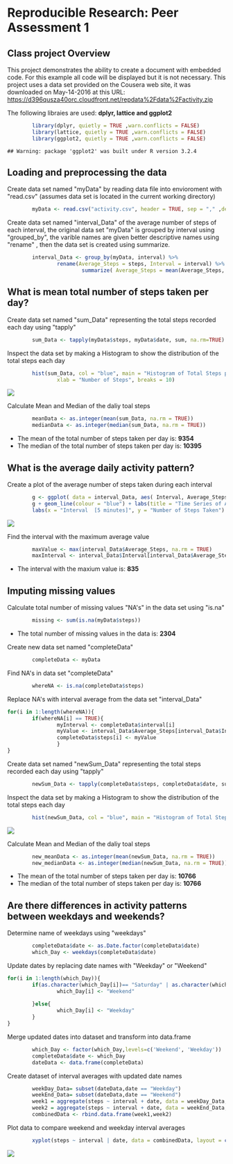 # Reproducible Research: Peer Assessment 1

## Class project Overview
This project demonstrates the ability to create a document with embedded code.
For this example all code will be displayed but it is not necessary.
This project uses a data set provided on the Cousera web site, it was downloaded 
on May-14-2016 at this URL: 
https://d396qusza40orc.cloudfront.net/repdata%2Fdata%2Factivity.zip

The following libraies are used: **dplyr, lattice and ggplot2**


```r
        library(dplyr, quietly = TRUE ,warn.conflicts = FALSE)
        library(lattice, quietly = TRUE ,warn.conflicts = FALSE)
        library(ggplot2, quietly = TRUE ,warn.conflicts = FALSE)
```

```
## Warning: package 'ggplot2' was built under R version 3.2.4
```

## Loading and preprocessing the data

Create data set named "myData" by reading data file into envioroment with "read.csv"
        (assumes data set is located in the current working directory)

```r
        myData <- read.csv("activity.csv", header = TRUE, sep = "," ,dec = "." )
```


Create data set named "interval_Data" of the average number of steps of each interval, 
the original data set "myData" is grouped by interval using "grouped_by", the varible 
names are given better descriptive names using "rename" , then the data set is created using summarize.


```r
        interval_Data <- group_by(myData, interval) %>%
                rename(Average_Steps = steps, Interval = interval) %>%
                        summarize( Average_Steps = mean(Average_Steps, na.rm = TRUE))
```


## What is mean total number of steps taken per day?
Create data set named "sum_Data" representing the total steps recorded each day using "tapply"

```r
        sum_Data <- tapply(myData$steps, myData$date, sum, na.rm=TRUE)
```

Inspect the data set by making a Histogram to show the distribution of the total steps each day 


```r
        hist(sum_Data, col = "blue", main = "Histogram of Total Steps per Day", 
                xlab = "Number of Steps", breaks = 10)
```

![](PA1_template_files/figure-html/unnamed-chunk-5-1.png)

Calculate Mean and Median of the daliy toal steps

```r
        meanData <- as.integer(mean(sum_Data, na.rm = TRUE))
        medianData <- as.integer(median(sum_Data, na.rm = TRUE))
```
* The mean of the total number of steps taken per day is: **9354**
* The median of the total number of steps taken per day is: **10395**

## What is the average daily activity pattern?
Create a plot of the average number of steps taken during each interval

```r
        g <- ggplot( data = interval_Data, aes( Interval, Average_Steps) )
        g + geom_line(colour = "blue") + labs(title = "Time Series of Average Steps Taken") +
        labs(x = "Interval  [5 minutes]", y = "Number of Steps Taken")
```

![](PA1_template_files/figure-html/unnamed-chunk-7-1.png)



Find the interval with the maximum average value

```r
        maxValue <- max(interval_Data$Average_Steps, na.rm = TRUE)
        maxInterval <- interval_Data$Interval[interval_Data$Average_Steps==maxValue] 
```
* The interval with the maxium value is: **835**

## Imputing missing values

Calculate total number of missing values "NA's" in the data set using "is.na"

```r
        missing <- sum(is.na(myData$steps))
```
*  The total number of missing values in the data is: **2304**

Create new data set named "completeData" 

```r
        completeData <- myData
```

Find NA's in data set "completeData" 

```r
        whereNA <- is.na(completeData$steps)
```


Replace NA's with interval average from the data set "interval_Data"

```r
for(i in 1:length(whereNA)){
        if(whereNA[i] == TRUE){
                myInterval <- completeData$interval[i]
                myValue <- interval_Data$Average_Steps[interval_Data$Interval==myInterval] 
                completeData$steps[i] <- myValue
                }
}
```

Create data set named "newSum_Data" representing the total steps recorded each day using "tapply"

```r
        newSum_Data <- tapply(completeData$steps, completeData$date, sum)
```

Inspect the data set by making a Histogram to show the distribution of the total steps each day 


```r
        hist(newSum_Data, col = "blue", main = "Histogram of Total Steps per Day", xlab = "Number of Steps", breaks = 10)
```

![](PA1_template_files/figure-html/unnamed-chunk-14-1.png)

Calculate Mean and Median of the daliy toal steps

```r
        new_meanData <- as.integer(mean(newSum_Data, na.rm = TRUE))
        new_medianData <- as.integer(median(newSum_Data, na.rm = TRUE))
```
* The mean of the total number of steps taken per day is: **10766**
* The median of the total number of steps taken per day is: **10766**

## Are there differences in activity patterns between weekdays and weekends?
Determine name of weekdays using "weekdays"

```r
        completeData$date <- as.Date.factor(completeData$date)
        which_Day <- weekdays(completeData$date)
```

Update dates by replacing date names with "Weekday" or "Weekend" 

```r
for(i in 1:length(which_Day)){
        if(as.character(which_Day[i])== "Saturday" | as.character(which_Day[i])== "Sunday"){
                which_Day[i] <- "Weekend"       
                
        }else{
                which_Day[i] <- "Weekday"
        }
}
```


Merge updated dates into dataset and transform into data.frame

```r
        which_Day <- factor(which_Day,levels=c('Weekend', 'Weekday')) 
        completeData$date <- which_Day
        dateData <- data.frame(completeData)
```


Create dataset of interval averages with updated date names

```r
        weekDay_Data= subset(dateData,date == "Weekday")
        weekEnd_Data= subset(dateData,date == "Weekend")
        week1 = aggregate(steps ~ interval + date, data = weekDay_Data, FUN = "mean" )
        week2 = aggregate(steps ~ interval + date, data = weekEnd_Data, FUN = "mean" )
        combinedData <- rbind.data.frame(week1,week2)
```


Plot data to compare weekend and weekday interval averages

```r
        xyplot(steps ~ interval | date, data = combinedData, layout = c(1,2),type = "l")
```

![](PA1_template_files/figure-html/unnamed-chunk-20-1.png)





